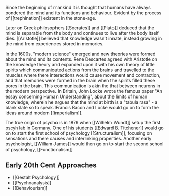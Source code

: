 Since the beginning of mankind it is thought that humans have always pondered the mind and its functions and behaviour. Evident by the process of [[trephination]] existent in the stone-age.

Later on Greek philosophers [[Socrates]] and [[Plato]] deduced that the mind is separable from the body and continues to live after the body itself dies. [[Aristotle]] believed that knowledge wasn't innate, instead growing in the mind from experiences stored in memories. 

In the 1600s, "modern science" emerged and new theories were formed about the mind and its contents. Rene Descartes agreed with Aristotle on the knowledge theory and expanded upon it with his own theory of little spirits which communicated actions from the brains and travelled to the muscles where there interactions would cause movement and contraction, and that memories were formed in the brain when the spirits filled these pores in the brain. This communication is akin the that between neurons in the modern perspective. 
In Britain, John Locke wrote the famous paper "An essay concerning Human Understanding", about the limits of human knowledge, wherein he argues that the mind at birth is a "tabula rasa" - a blank slate so to speak. Francis Bacon and Locke would go on to form the ideas around modern [[imperialism]].

The true origin of psycho is in 1879 when [[Wilhelm Wundt]] setup the first pscyh lab in Germany. One of his students [[Edward B. Titchener]] would go on to start the first school of psychology [[Structuralism]], focusing on sensations and there causes and interlinking properties. Another early psychologist, [[William James]] would then go on to start the second school of psychology, [[Functionalism]]

## Early 20th Cent Approaches
* [[Gestalt Psychology]]
* [[Psychoanalysis]]
* [[Behaviourism]]


